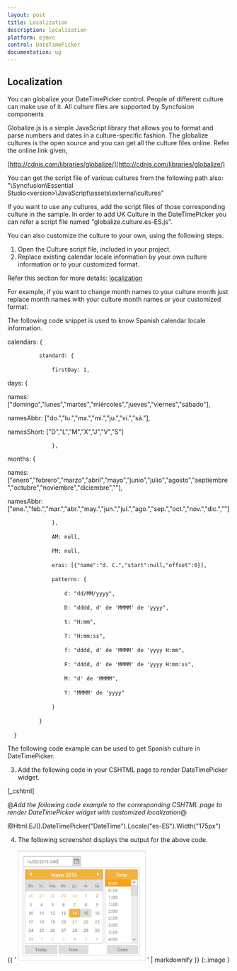 ```yaml
---
layout: post
title: Localization
description: localization
platform: ejmvc
control: DateTimePicker
documentation: ug
---
```


## Localization

You can globalize your DateTimePicker control. People of different culture can make use of it. All culture files are supported by Syncfusion components

Globalize.js is a simple JavaScript library that allows you to format and parse numbers and dates in a culture-specific fashion. The globalize cultures is the open source and you can get all the culture files online. Refer the online link given,

[http://cdnjs.com/libraries/globalize/](http://cdnjs.com/libraries/globalize/)

You can get the script file of various cultures from the following path also:
"<Installed Location>\Syncfusion\Essential Studio\<version>\JavaScript\assets\external\cultures"

If you want to use any cultures, add the script files of those corresponding culture in the sample. In order to add UK Culture in the DateTimePicker you can refer a script file named "globalize.culture.es-ES.js". 

You can also customize the culture to your own, using the following steps.

1. Open the Culture script file, included in your project.
2. Replace existing calendar locale information by your own culture information or to your customized format.

Refer this section for more details: [localization](http://help.syncfusion.com/ug/js/default.htm)

For example, if you want to change month names to your culture month just replace month names with your culture month names or your customized format.

The following code snippet is used to know Spanish calendar locale information.

calendars: {

              standard: {

                  firstDay: 1,

days: {

names: ["domingo","lunes","martes","miércoles","jueves","viernes","sábado"],

namesAbbr: ["do.","lu.","ma.","mi.","ju.","vi.","sá."],

namesShort: ["D","L","M","X","J","V","S"]

                  },

months: {

names: ["enero","febrero","marzo","abril","mayo","junio","julio","agosto","septiembre","octubre","noviembre","diciembre",""],

namesAbbr: ["ene.","feb.","mar.","abr.","may.","jun.","jul.","ago.","sep.","oct.","nov.","dic.",""]

                  },

                  AM: null,

                  PM: null,

                  eras: [{"name":"d. C.","start":null,"offset":0}],

                  patterns: {

                      d: "dd/MM/yyyy",

                      D: "dddd, d' de 'MMMM' de 'yyyy",

                      t: "H:mm",

                      T: "H:mm:ss",

                      f: "dddd, d' de 'MMMM' de 'yyyy H:mm",

                      F: "dddd, d' de 'MMMM' de 'yyyy H:mm:ss",

                      M: "d' de 'MMMM",

                      Y: "MMMM' de 'yyyy"

                  }

              }

      }





The following code example can be used to get Spanish culture in DateTimePicker.

3. Add the following code in your CSHTML page to render DateTimePicker widget.



[_cshtml]    

@*Add the following code example to the corresponding CSHTML page to render DateTimePicker widget with customized localization*@

@Html.EJ().DateTimePicker("DateTime").Locale("es-ES").Width("175px")



4. The following screenshot displays the output for the above code.

{{ '![](Localization_images/Localization_img1.png)' | markdownify }}
{:.image }


